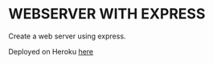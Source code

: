# WEBSERVER WITH EXPRESS

Create a web server using express.

Deployed on Heroku [here](https://mynode-webserver.herokuapp.com/)